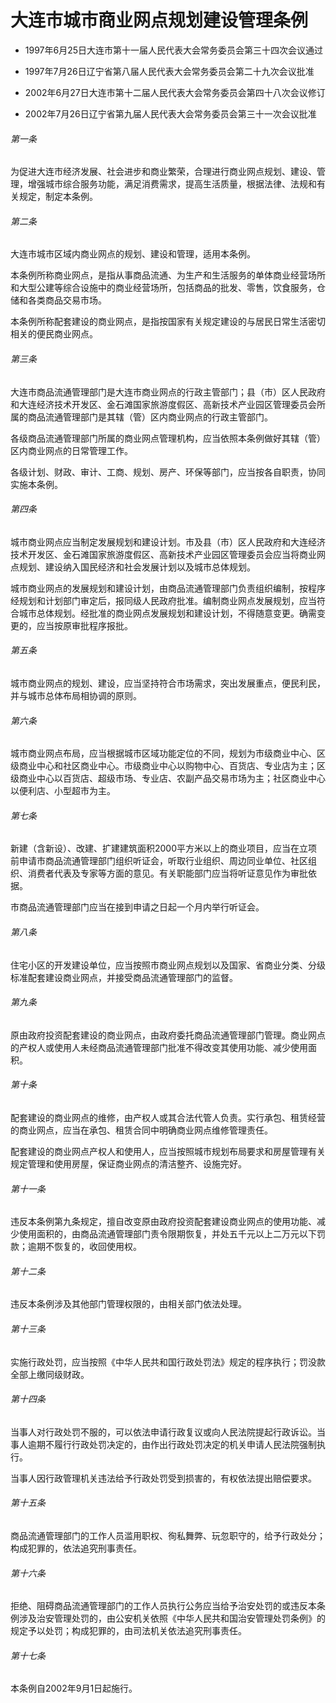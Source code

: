 # 大连市城市商业网点规划建设管理条例

- 1997年6月25日大连市第十一届人民代表大会常务委员会第三十四次会议通过

- 1997年7月26日辽宁省第八届人民代表大会常务委员会第二十九次会议批准

- 2002年6月27日大连市第十二届人民代表大会常务委员会第四十八次会议修订

- 2002年7月26日辽宁省第九届人民代表大会常务委员会第三十一次会议批准

<!-- INFO END -->

###### 第一条

为促进大连市经济发展、社会进步和商业繁荣，合理进行商业网点规划、建设、管理，增强城市综合服务功能，满足消费需求，提高生活质量，根据法律、法规和有关规定，制定本条例。

###### 第二条

大连市城市区域内商业网点的规划、建设和管理，适用本条例。

本条例所称商业网点，是指从事商品流通、为生产和生活服务的单体商业经营场所和大型公建等综合设施中的商业经营场所，包括商品的批发、零售，饮食服务，仓储和各类商品交易市场。

本条例所称配套建设的商业网点，是指按国家有关规定建设的与居民日常生活密切相关的便民商业网点。

###### 第三条

大连市商品流通管理部门是大连市商业网点的行政主管部门；县（市）区人民政府和大连经济技术开发区、金石滩国家旅游度假区、高新技术产业园区管理委员会所属的商品流通管理部门是其辖（管）区内商业网点的行政主管部门。

各级商品流通管理部门所属的商业网点管理机构，应当依照本条例做好其辖（管）区内商业网点的日常管理工作。

各级计划、财政、审计、工商、规划、房产、环保等部门，应当按各自职责，协同实施本条例。

###### 第四条

城市商业网点应当制定发展规划和建设计划。市及县（市）区人民政府和大连经济技术开发区、金石滩国家旅游度假区、高新技术产业园区管理委员会应当将商业网点规划、建设纳入国民经济和社会发展计划以及城市总体规划。

城市商业网点的发展规划和建设计划，由商品流通管理部门负责组织编制，按程序经规划和计划部门审定后，报同级人民政府批准。编制商业网点发展规划，应当符合城市总体规划。经批准的商业网点发展规划和建设计划，不得随意变更。确需变更的，应当按原审批程序报批。

###### 第五条

城市商业网点的规划、建设，应当坚持符合市场需求，突出发展重点，便民利民，并与城市总体布局相协调的原则。

###### 第六条

城市商业网点布局，应当根据城市区域功能定位的不同，规划为市级商业中心、区级商业中心和社区商业中心。市级商业中心以购物中心、百货店、专业店为主；区级商业中心以百货店、超级市场、专业店、农副产品交易市场为主；社区商业中心以便利店、小型超市为主。

###### 第七条

新建（含新设）、改建、扩建建筑面积2000平方米以上的商业项目，应当在立项前申请市商品流通管理部门组织听证会，听取行业组织、周边同业单位、社区组织、消费者代表及专家等方面的意见。有关职能部门应当将听证意见作为审批依据。

市商品流通管理部门应当在接到申请之日起一个月内举行听证会。

###### 第八条

住宅小区的开发建设单位，应当按照市商业网点规划以及国家、省商业分类、分级标准配套建设商业网点，并接受商品流通管理部门的监督。

###### 第九条

原由政府投资配套建设的商业网点，由政府委托商品流通管理部门管理。商业网点的产权人或使用人未经商品流通管理部门批准不得改变其使用功能、减少使用面积。

###### 第十条

配套建设的商业网点的维修，由产权人或其合法代管人负责。实行承包、租赁经营的商业网点，应当在承包、租赁合同中明确商业网点维修管理责任。

配套建设的商业网点产权人和使用人，应当按照城市规划布局要求和房屋管理有关规定管理和使用房屋，保证商业网点的清洁整齐、设施完好。

###### 第十一条

违反本条例第九条规定，擅自改变原由政府投资配套建设商业网点的使用功能、减少使用面积的，由商品流通管理部门责令限期恢复，并处五千元以上二万元以下罚款；逾期不恢复的，收回使用权。

###### 第十二条

违反本条例涉及其他部门管理权限的，由相关部门依法处理。

###### 第十三条

实施行政处罚，应当按照《中华人民共和国行政处罚法》规定的程序执行；罚没款全部上缴同级财政。

###### 第十四条

当事人对行政处罚不服的，可以依法申请行政复议或向人民法院提起行政诉讼。当事人逾期不履行行政处罚决定的，由作出行政处罚决定的机关申请人民法院强制执行。

当事人因行政管理机关违法给予行政处罚受到损害的，有权依法提出赔偿要求。

###### 第十五条

商品流通管理部门的工作人员滥用职权、徇私舞弊、玩忽职守的，给予行政处分；构成犯罪的，依法追究刑事责任。

###### 第十六条

拒绝、阻碍商品流通管理部门的工作人员执行公务应当给予治安处罚的或违反本条例涉及治安管理处罚的，由公安机关依照《中华人民共和国治安管理处罚条例》的规定予以处罚；构成犯罪的，由司法机关依法追究刑事责任。

###### 第十七条

本条例自2002年9月1日起施行。
